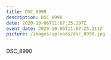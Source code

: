 ```yaml
---
title: DSC_8990
description: DSC_8990
date: 2020-10-06T11:07:25.197Z
event_date: 2020-10-06T11:07:25.211Z
picture: /images/uploads/dsc_8990.jpg
---
```

DSC_8990
